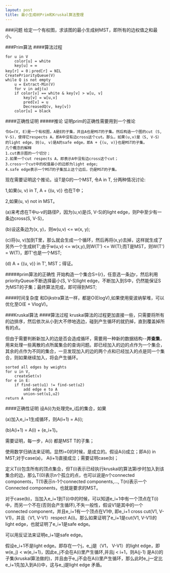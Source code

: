 ```yaml
---
layout: post
title: 最小生成树Prim和Kruskal算法整理 
---
```


###问题
给定一个有权图，求该图的最小生成树MST，即所有的边权值之和最小。

###Prim算法
####算法过程

	for u in V
		color[u] = white
		key[u] = ∞
	key[r] = 0；pred[r] = NIL
	CreatePriorityQueue(V)
	while Q is not empty
		u = Extract-Min(V)
		for v in adj(u)
		if color[v] == white & key[v] > w[u, v]
			key[v] = w[u,v]
			pred[v] = u
			DecreasedQ(v, key[v])
		color[u] = black

####正确性证明
#####推论
证明prim的正确性需要用到一个推论

	令G=(V, E)是一个有权图，A是E的子集，并且A也是MST的子集。然后构造一个图的cut (S, V-S)，使得它respects A，即A中没有边cross这个cut。那么，如果(u,v)是（S, V-S）的light edge，则(u, v)是A的safe edge，即A + {(u, v)}也是MST的子集。
	几个概念的解释
	1.cut表示图的一个切分；
	2.如果一个cut respects A，即表示A中没有边cross这个cut；
	3.cross一个cut中的权值最小的边即为light edge;
	4.safe edge表示一个MST的子集加上这个边后，仍是MST的子集。
现在需要证明这个推论。设T是G的一个MST, 令A in T, 分两种情况讨论:

1,如果(u, v) in T, A + {(u, v)} 也在T中；

2,如果(u, v) not in MST。 

(a)来考虑在T中u-v的路径P，因为(u,v)是(S, V-S)的light edge，则P中至少有一条边cross(S, V-S)，

(b)设这条边为(x, y)，则w(u,v) <= w(x, y);

(c)将(u, v)加到T里，那么就会生成一个循环，然后再将(x,y)去掉，这样就生成了另外一个生成树T',由于w(u,v) <= w(x,y),则W(T') <= W(T);而T是MST，则W(T') = W(T)，即T'也是一个MST;

(d) A + {(u, v)} in T', MST；得证。

#####prim算法的正确性
开始构造一个集合S={r}，任意选一条边r，然后利用priorityQueue不断选择最小(S, V-S)light edge，不断加入到S中，仍然能保证S为MST的子集；最终算法完成，即可得到MST;

		
####时间复杂度
和Dijkstra算法一样，都是O(ElogV),如果使用斐波纳挈堆，可以优化至O(E + VlogV)。

###Kruskal算法
####算法过程
kruskal算法的过程更加直接一些，只需要将所有的边排序，然后依次从小到大不停地选边，碰到产生循环的就扔掉，直到覆盖掉所有的点。

但由于需要判断新加入的边是否会造成循环，需要用一种新的数据结构--**并查集**，用来处理一些离散的点所属集合的查询问题。即已经加入的边的点作为一个集合，其余的点作为不同的集合，一旦发现加入的边的两个点和已经加入的点是同一个集合，则如果继续加入，将会产生循环。


	sorted all edges by weights
	for u in V, 
		createSet(v)
	for e in E:
		if find-set(u1) != find-set(u2)
			add edge e to A 
			union-set(u1,u2)
	return A
	
####正确性证明
设A(i)为处理完e_i后的集合，如果

(a)加入e_i+1生成循环，则A(i+1) = A(i);

(b)A(i+1) = A(i) + {e_i+1}。

需要证明，每一步，A(i) 都是MST T的子集；

使用数学归纳法来证明。显然i=0的时候，是成立的。假设A(i)成立；即A(i) in MST;对于case(a)， A(i+1)直接成立；需要证明case(b)；

定义T(i)包含所有的顶点集合，但T(i)表示已经执行kruskal的算法第i步时加入到该集合的边，那么T(0)表示n个孤立的点，也可以说是n个connected components，T(1)表示n-1个connected components,..., T(n)表示一个Connected components，也就是要求的MST。

对于case(b)，当加入e_i+1到T(i)中的时候，可以知道e_i+1中有一个顶点在T(i)中，而另一个不在(否则会产生循环),不失一般性，假设V1是其中的一个connected component，并且e_i+1有一个顶点在V1中, 即e_i+1 cross cut(V1, V-V1)，并且（V1, V-V1）respect A(i)。那么如果证明了e_i+1是cut(V1, V-V1)的light edge，也就证明了e_i+1是safe edge。

可以用反证法来证明e_i+1是safe edge。

假设e_i+1不是light edge。即存在一个j，e_j是（V1， V-V1）的light edge，即w(e_j) < w(e_i+1)，因此e_j不会在A(i)里产生循环,并且j < i+1，则A(j-1) 是A(i)的子集(kruskal算法做的)，并且由于e_j不会在A(i)里产生循环，那么此时e_j一定比e_i+1先加入到A(i)中，这与e_j是light edge 矛盾。